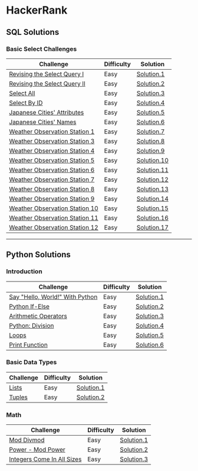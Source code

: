 # HackerRank

## SQL Solutions

### Basic Select Challenges

| Challenge | Difficulty | Solution |
|-----------|------------|----------|
| [Revising the Select Query I](https://www.hackerrank.com/challenges/revising-the-select-query/problem?isFullScreen=true) | Easy | [Solution.1](https://github.com/Lenakirara/HackerRank/blob/main/SQL/Basic_Select_Challenges/Revising_the_Select_Query_I.sql) |
| [Revising the Select Query II](https://www.hackerrank.com/challenges/revising-the-select-query-2/problem?isFullScreen=true) | Easy | [Solution.2](https://github.com/Lenakirara/HackerRank/blob/main/SQL/Basic_Select_Challenges/Revising_the_Select_Query_II.sql) |
| [Select All](https://www.hackerrank.com/challenges/select-all-sql/problem?isFullScreen=true) | Easy | [Solution.3](https://github.com/Lenakirara/HackerRank/blob/main/SQL/Basic_Select_Challenges/Select_All.sql) |
| [Select By ID](https://www.hackerrank.com/challenges/select-by-id/problem?isFullScreen=true) | Easy | [Solution.4](https://github.com/Lenakirara/HackerRank/blob/main/SQL/Basic_Select_Challenges/Select_By_ID.sql) |
| [Japanese Cities' Attributes](https://www.hackerrank.com/challenges/japanese-cities-attributes/problem?isFullScreen=true) | Easy | [Solution.5](https://github.com/Lenakirara/HackerRank/blob/main/SQL/Basic_Select_Challenges/Japanese_Cities_Attributes.sql) |
| [Japanese Cities' Names](https://www.hackerrank.com/challenges/japanese-cities-name/problem?isFullScreen=true) | Easy | [Solution.6](https://github.com/Lenakirara/HackerRank/blob/main/SQL/Basic_Select_Challenges/Japanese_Cities_Names.sql) |
| [Weather Observation Station 1](https://www.hackerrank.com/challenges/weather-observation-station-1/problem?isFullScreen=true) | Easy | [Solution.7](https://github.com/Lenakirara/HackerRank/blob/main/SQL/Basic_Select_Challenges/Weather_Observation_Station_1.sql) |
| [Weather Observation Station 3](https://www.hackerrank.com/challenges/weather-observation-station-3/problem?isFullScreen=true) | Easy | [Solution.8](https://github.com/Lenakirara/HackerRank/blob/main/SQL/Basic_Select_Challenges/Weather_Observation_Station_3.sql) |
| [Weather Observation Station 4](https://www.hackerrank.com/challenges/weather-observation-station-4/problem?isFullScreen=true) | Easy | [Solution.9](https://github.com/Lenakirara/HackerRank/blob/main/SQL/Basic_Select_Challenges/Weather_Observation_Station_4.sql) |
| [Weather Observation Station 5](https://www.hackerrank.com/challenges/weather-observation-station-5/problem?isFullScreen=true) | Easy | [Solution.10](https://github.com/Lenakirara/HackerRank/blob/main/SQL/Basic_Select_Challenges/Weather_Observation_Station_5.sql) |
| [Weather Observation Station 6](https://www.hackerrank.com/challenges/weather-observation-station-6/problem?isFullScreen=true) | Easy | [Solution.11](https://github.com/Lenakirara/HackerRank/blob/main/SQL/Basic_Select_Challenges/Weather_Observation_Station_6.sql) |
| [Weather Observation Station 7](https://www.hackerrank.com/challenges/weather-observation-station-7/problem?isFullScreen=true) | Easy | [Solution.12](https://github.com/Lenakirara/HackerRank/blob/main/SQL/Basic_Select_Challenges/Weather_Observation_Station_7.sql) |
| [Weather Observation Station 8](https://www.hackerrank.com/challenges/weather-observation-station-8/problem?isFullScreen=true) | Easy | [Solution.13](https://github.com/Lenakirara/HackerRank/blob/main/SQL/Basic_Select_Challenges/Weather_Observation_Station_8.sql) |
| [Weather Observation Station 9](https://www.hackerrank.com/challenges/weather-observation-station-9/problem?isFullScreen=true) | Easy | [Solution.14](https://github.com/Lenakirara/HackerRank/blob/main/SQL/Basic_Select_Challenges/Weather_Observation_Station_9.sql)
| [Weather Observation Station 10](https://www.hackerrank.com/challenges/weather-observation-station-10/problem?isFullScreen=true) | Easy | [Solution.15](https://github.com/Lenakirara/HackerRank/blob/main/SQL/Basic_Select_Challenges/Weather_Observation_Station_10.sql) |
| [Weather Observation Station 11](https://www.hackerrank.com/challenges/weather-observation-station-11/problem?isFullScreen=true) | Easy | [Solution.16](https://github.com/Lenakirara/HackerRank/blob/main/SQL/Basic_Select_Challenges/Weather_Observation_Station%20_11.sql) |
| [Weather Observation Station 12](https://www.hackerrank.com/challenges/weather-observation-station-12/problem?isFullScreen=true) | Easy | [Solution.17](https://github.com/Lenakirara/HackerRank/blob/main/SQL/Basic_Select_Challenges/Weather_Observation_Station_12.sql) |

---
## Python Solutions

### Introduction

| Challenge | Difficulty | Solution |
|-----------|------------|----------|
| [Say "Hello, World!" With Python](https://www.hackerrank.com/challenges/py-hello-world/problem?isFullScreen=true) | Easy | [Solution.1](https://github.com/Lenakirara/HackerRank/blob/main/Python/Introduction/Say_Hello_World_With_Python.py) |
| [Python If-Else](https://www.hackerrank.com/challenges/py-if-else/problem?isFullScreen=true) | Easy | [Solution.2](https://github.com/Lenakirara/HackerRank/blob/main/Python/Introduction/Python_If_Else.py) |
| [Arithmetic Operators](https://www.hackerrank.com/challenges/python-arithmetic-operators/problem?isFullScreen=true) | Easy | [Solution.3](https://github.com/Lenakirara/HackerRank/blob/main/Python/Introduction/Arithmetic_Operators.py) |
| [Python: Division](https://www.hackerrank.com/challenges/python-division/problem?isFullScreen=true) | Easy | [Solution.4](https://github.com/Lenakirara/HackerRank/blob/main/Python/Introduction/Python_Division.py) |
| [Loops](https://www.hackerrank.com/challenges/python-loops/problem?isFullScreen=true) | Easy | [Solution.5](https://github.com/Lenakirara/HackerRank/blob/main/Python/Introduction/Loops.py) |
| [Print Function](https://www.hackerrank.com/challenges/python-print/problem?isFullScreen=true) | Easy | [Solution.6](https://github.com/Lenakirara/HackerRank/blob/main/Python/Introduction/Print_Function.py) |

### Basic Data Types

| Challenge | Difficulty | Solution |
|-----------|------------|----------|
| [Lists](https://www.hackerrank.com/challenges/python-lists/problem?isFullScreen=true) | Easy | [Solution.1](https://github.com/Lenakirara/HackerRank/blob/main/Python/Basic_Data_Types/Lists.py) |
| [Tuples](https://www.hackerrank.com/challenges/python-tuples/problem?isFullScreen=true) | Easy | [Solution.2](https://github.com/Lenakirara/HackerRank/blob/main/Python/Basic_Data_Types/Tuples.py) |

### Math

| Challenge | Difficulty | Solution |
|-----------|------------|----------|
| [Mod Divmod](https://www.hackerrank.com/challenges/python-mod-divmod/problem?isFullScreen=true) | Easy | [Solution.1](https://github.com/Lenakirara/HackerRank/blob/main/Python/Math/Mod_Divmod.py) |
| [Power - Mod Power](https://www.hackerrank.com/challenges/python-power-mod-power/problem?isFullScreen=true) | Easy | [Solution.2](https://github.com/Lenakirara/HackerRank/blob/main/Python/Math/Power_Mod_Power.py) |
| [Integers Come In All Sizes](https://www.hackerrank.com/challenges/python-integers-come-in-all-sizes/problem?isFullScreen=true) | Easy | [Solution.3](https://github.com/Lenakirara/HackerRank/blob/main/Python/Math/Integers_Come_In_All_Sizes.py) |
